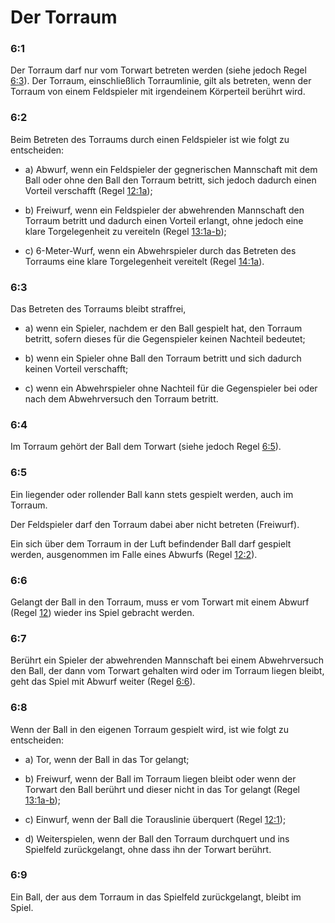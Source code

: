 # Der Torraum

### 6:1
Der Torraum darf nur vom Torwart betreten werden (siehe jedoch Regel [6:3](#6:3)).  Der Torraum, einschließlich Torraumlinie, gilt als betreten,
wenn der Torraum von einem Feldspieler mit irgendeinem Körperteil
berührt wird.

### 6:2
Beim Betreten des Torraums durch einen Feldspieler ist wie folgt zu
entscheiden:

- a) Abwurf, wenn ein Feldspieler der gegnerischen Mannschaft mit
dem Ball oder ohne den Ball den Torraum betritt, sich jedoch
dadurch einen Vorteil verschafft (Regel [12:1a](#12:1));

- b) Freiwurf, wenn ein Feldspieler der abwehrenden Mannschaft den
Torraum betritt und dadurch einen Vorteil erlangt, ohne jedoch
eine klare Torgelegenheit zu vereiteln (Regel [13:1a-b](#13:1));

- c) 6-Meter-Wurf, wenn ein Abwehrspieler durch das Betreten des
Torraums eine klare Torgelegenheit vereitelt (Regel [14:1a](#14:1)).


### 6:3
Das Betreten des Torraums bleibt straffrei,

- a) wenn ein Spieler, nachdem er den Ball gespielt hat, den Torraum
betritt, sofern dieses für die Gegenspieler keinen Nachteil
bedeutet;

- b) wenn ein Spieler ohne Ball den Torraum betritt und sich dadurch
keinen Vorteil verschafft;

- c) wenn ein Abwehrspieler ohne Nachteil für die Gegenspieler bei
oder nach dem Abwehrversuch den Torraum betritt.

### 6:4
Im Torraum gehört der Ball dem Torwart (siehe jedoch Regel [6:5](#6:5)).

### 6:5
Ein liegender oder rollender Ball kann stets gespielt werden, auch im
Torraum.

Der Feldspieler darf den Torraum dabei aber nicht betreten (Freiwurf).

Ein sich über dem Torraum in der Luft befindender Ball darf gespielt
werden, ausgenommen im Falle eines Abwurfs (Regel [12:2](#12:2)).

### 6:6
Gelangt der Ball in den Torraum, muss er vom Torwart mit einem
Abwurf (Regel [12](#12:1)) wieder ins Spiel gebracht werden.

### 6:7
Berührt ein Spieler der abwehrenden Mannschaft bei einem
Abwehrversuch den Ball, der dann vom Torwart gehalten wird oder im
Torraum liegen bleibt, geht das Spiel mit Abwurf weiter (Regel [6:6](#6:6)).

### 6:8
Wenn der Ball in den eigenen Torraum gespielt wird, ist wie folgt zu
entscheiden:
- a) Tor, wenn der Ball in das Tor gelangt;

- b) Freiwurf, wenn der Ball im Torraum liegen bleibt oder wenn der
Torwart den Ball berührt und dieser nicht in das Tor gelangt (Regel [13:1a-b](#13:1));

- c) Einwurf, wenn der Ball die Torauslinie überquert  (Regel [12:1](#12:1));

- d) Weiterspielen, wenn der Ball den Torraum durchquert und ins Spielfeld zurückgelangt, ohne dass ihn der Torwart berührt.

### 6:9
Ein Ball, der aus dem Torraum in das Spielfeld zurückgelangt, bleibt
im Spiel.
